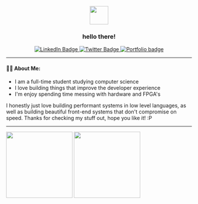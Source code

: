 <div id="header" align="center">
    <img src="https://camo.githubusercontent.com/e8e7b06ecf583bc040eb60e44eb5b8e0ecc5421320a92929ce21522dbc34c891/68747470733a2f2f6d656469612e67697068792e636f6d2f6d656469612f6876524a434c467a6361737252346961377a2f67697068792e676966" width="50">
    <h3>hello there!</h3>
   <div id="badges">
      <a href="https://www.linkedin.com/in/daniel-aguilera-469129208/">
        <img src="https://img.shields.io/badge/LinkedIn-9cf?style=for-the-badge&logo=linkedin&logoColor=white" alt="LinkedIn Badge"/>
      </a>
      <a href="https://twitter.com/danlikestocode">
        <img src="https://img.shields.io/badge/Twitter-blue?style=for-the-badge&logo=twitter&logoColor=white" alt="Twitter Badge"/>
      </a>
      <a href="https://dans.software/">
        <img src="https://img.shields.io/badge/Website-9cf?style=for-the-badge&logo=google-chrome" alt="Portfolio badge"/>
      </a>
    </div>
</div>

---

#### :man_technologist: About Me:

- I am a full-time student studying computer science
- I love building things that improve the developer experience
- I'm enjoy spending time messing with hardware and FPGA's

I honestly just love building performant systems in low level languages,
as well as building beautiful front-end systems that don't compromise on speed.
Thanks for checking my stuff out, hope you like it! :P

---

<div>
    <img height="180em" src="https://github-readme-stats.vercel.app/api?username=danlikestocode&show_icons=true&hide_border=true&&count_private=true&include_all_commits=true" />
    <img height="180em" src="https://github-readme-stats.vercel.app/api/top-langs/?username=danlikestocode&exclude_repo=KNN-Image-Classification&show_icons=true&hide_border=true&layout=compact&langs_count=8"/>
</div>
